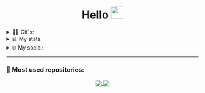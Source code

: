 <!-- Welcome message -->
<h1 align="center">Hello <img src="https://github.com/blackcater/blackcater/raw/main/images/Hi.gif" height="32"/></h1>


<!-- First gif block-->
<details>
<summary>🐱‍👤 Gif`s: </summary>
    <br>
    <p align="center">
      <img align="center" src="https://c.tenor.com/85r7Pk6D4DcAAAAM/rozen-maiden-black-angel.gif", height=110, weight=127> <img align="center" src="https://c.tenor.com/Y0ZkZqBrUnMAAAAM/anime-aesthetic.gif", weight=127, height=110> <img align="center" src="https://cdn.statically.io/img/i.pinimg.com/originals/4b/28/91/4b2891caae3d814f02938840d020895d.gif", height=110, weight=127>
    </p>
    
</details>

<!-- Secondary stats block -->
<details>
<summary>📊 My stats: </summary>
  <br>
  Coding activity around over last 7 days:
  <a href="https://wakatime.com"><img src="https://wakatime.com/share/@pwp/263c02e7-6701-49e0-bd18-588727aecfb5.svg" /></a>
  <br />  
  <br />  
  Languages activity over last 7 days:
  <a href="https://wakatime.com"><img src="https://wakatime.com/share/@pwp/a2d53862-7375-430a-a0a5-328e98f308c9.svg" /></a>
</details>



<!-- Third social networks block -->
<details>
<summary>🌐 My social:</summary>
  <br>
  <p align="center">
  <a href = "https://vk.com/authorpythonkazika" target="blank"><img align="center" src="https://iconsplace.com/wp-content/uploads/_icons/ffffff/256/png/vk-com-icon-18-256.png" alt="" height="25" width="25" /></a> - Vkontakte
  <a href="https://t.me/pwp_programer" target="blank"><img align="center" src="https://cdn3.iconfinder.com/data/icons/flat-emails-action/16/04_send-telegram-paper-plane-512.png" alt="" height="25" width="28" /></a> - Telegram
  <a href="https://discordapp.com/users/781475572622295071" target="blank"><img align="center" src="https://pnggrid.com/wp-content/uploads/2021/05/Discord-Logo-White-1024x780.png" alt="" height="20" width="28" /></a> - Discord
  <a href="mailto:bogdanzadora2005@gmail.com" target="blank"><img align="center" src="https://cdn4.iconfinder.com/data/icons/black-white-social-media/32/email_mail_envelope_send_message-256.png" alt="" height="28" width="28" /></a> - Mail
  </p>
</details>


<!-- Third repositories pin block -->
-----------------------------
<h3 align="left">📌 Most used repositories:</h3>
<p align="center">
<a href="https://github.com/pwp-programer/C_Labs">
  <img align="center" src="https://github-readme-stats.vercel.app/api/pin/?username=pwp-programer&repo=C_Labs&theme=github_dark" />
</a>
<a href="https://github.com/pwp-programer/Python_Labs">
  <img align="center" src="https://github-readme-stats.vercel.app/api/pin/?username=pwp-programer&repo=Python_Labs&theme=github_dark" />
</a>
</p>